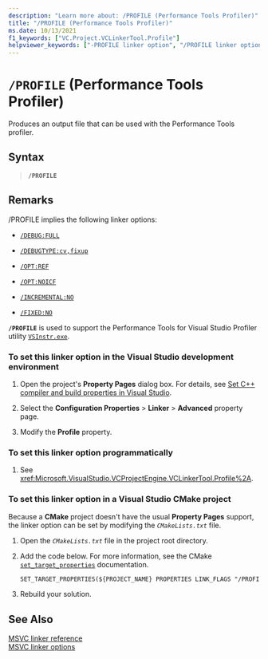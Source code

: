 ```yaml
---
description: "Learn more about: /PROFILE (Performance Tools Profiler)"
title: "/PROFILE (Performance Tools Profiler)"
ms.date: 10/13/2021
f1_keywords: ["VC.Project.VCLinkerTool.Profile"]
helpviewer_keywords: ["-PROFILE linker option", "/PROFILE linker option"]
---
```

# `/PROFILE` (Performance Tools Profiler)

Produces an output file that can be used with the Performance Tools profiler.

## Syntax

> **`/PROFILE`**

## Remarks

/PROFILE implies the following linker options:

- [`/DEBUG:FULL`](debug-generate-debug-info.md)

- [`/DEBUGTYPE:cv,fixup`](debugtype-debug-info-options.md)

- [`/OPT:REF`](opt-optimizations.md)

- [`/OPT:NOICF`](opt-optimizations.md)

- [`/INCREMENTAL:NO`](incremental-link-incrementally.md)

- [`/FIXED:NO`](fixed-fixed-base-address.md)

**`/PROFILE`** is used to support the Performance Tools for Visual Studio Profiler utility [`VSInstr.exe`](/visualstudio/profiling/vsinstr).

### To set this linker option in the Visual Studio development environment

1. Open the project's **Property Pages** dialog box. For details, see [Set C++ compiler and build properties in Visual Studio](../working-with-project-properties.md).

1. Select the **Configuration Properties** > **Linker** > **Advanced** property page.

1. Modify the **Profile** property.

### To set this linker option programmatically

1. See <xref:Microsoft.VisualStudio.VCProjectEngine.VCLinkerTool.Profile%2A>.

### To set this linker option in a Visual Studio CMake project

Because a **CMake** project doesn't have the usual **Property Pages** support, the linker option can be set by modifying the *`CMakeLists.txt`* file.

1. Open the *`CMakeLists.txt`* file in the project root directory.

1. Add the code below. For more information, see the CMake [`set_target_properties`](https://cmake.org/cmake/help/latest/command/set_target_properties.html) documentation.

   ```txt
   SET_TARGET_PROPERTIES(${PROJECT_NAME} PROPERTIES LINK_FLAGS "/PROFILE")
   ```

1. Rebuild your solution.

## See Also

[MSVC linker reference](linking.md)\
[MSVC linker options](linker-options.md)
